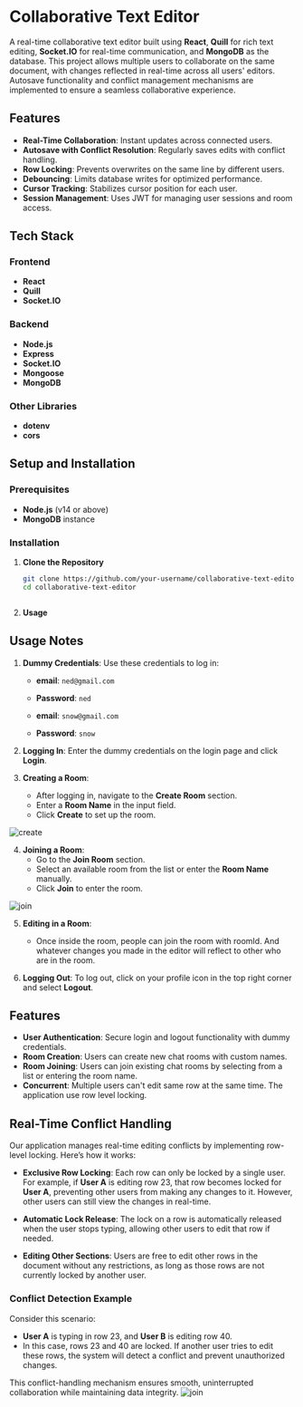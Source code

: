 # Collaborative Text Editor

A real-time collaborative text editor built using **React**, **Quill** for rich text editing, **Socket.IO** for real-time communication, and **MongoDB** as the database. This project allows multiple users to collaborate on the same document, with changes reflected in real-time across all users' editors. Autosave functionality and conflict management mechanisms are implemented to ensure a seamless collaborative experience.

## Features

- **Real-Time Collaboration**: Instant updates across connected users.
- **Autosave with Conflict Resolution**: Regularly saves edits with conflict handling.
- **Row Locking**: Prevents overwrites on the same line by different users.
- **Debouncing**: Limits database writes for optimized performance.
- **Cursor Tracking**: Stabilizes cursor position for each user.
- **Session Management**: Uses JWT for managing user sessions and room access.

## Tech Stack

### Frontend
- **React**
- **Quill**
- **Socket.IO**

### Backend
- **Node.js**
- **Express**
- **Socket.IO**
- **Mongoose**
- **MongoDB**

### Other Libraries
- **dotenv**
- **cors**

## Setup and Installation

### Prerequisites
- **Node.js** (v14 or above)
- **MongoDB** instance

### Installation

1. **Clone the Repository**

   ```bash
   git clone https://github.com/your-username/collaborative-text-editor.git
   cd collaborative-text-editor



2. **Usage**

## Usage Notes

1. **Dummy Credentials**: Use these credentials to log in:
   - **email**: `ned@gmail.com`
   - **Password**: `ned`

   - **email**: `snow@gmail.com`
   - **Password**: `snow`

2. **Logging In**: Enter the dummy credentials on the login page and click **Login**.

3. **Creating a Room**:
   - After logging in, navigate to the **Create Room** section.
   - Enter a **Room Name** in the input field.
   - Click **Create** to set up the room.

![create](./assets/create.gif)

4. **Joining a Room**:
   - Go to the **Join Room** section.
   - Select an available room from the list or enter the **Room Name** manually.
   - Click **Join** to enter the room.

![join](./assets/join.gif)

5. **Editing in a Room**:
   - Once inside the room, people can join the room with roomId. And whatever changes you made in the editor will reflect to other who are in the room.

6. **Logging Out**: To log out, click on your profile icon in the top right corner and select **Logout**.

## Features

- **User Authentication**: Secure login and logout functionality with dummy credentials.
- **Room Creation**: Users can create new chat rooms with custom names.
- **Room Joining**: Users can join existing chat rooms by selecting from a list or entering the room name.
- **Concurrent**: Multiple users can't edit same row at the same time. The application use row level locking.
## Real-Time Conflict Handling

Our application manages real-time editing conflicts by implementing row-level locking. Here’s how it works:

- **Exclusive Row Locking**: Each row can only be locked by a single user. For example, if **User A** is editing row 23, that row becomes locked for **User A**, preventing other users from making any changes to it. However, other users can still view the changes in real-time.

- **Automatic Lock Release**: The lock on a row is automatically released when the user stops typing, allowing other users to edit that row if needed.

- **Editing Other Sections**: Users are free to edit other rows in the document without any restrictions, as long as those rows are not currently locked by another user.

### Conflict Detection Example

Consider this scenario:
- **User A** is typing in row 23, and **User B** is editing row 40.
- In this case, rows 23 and 40 are locked. If another user tries to edit these rows, the system will detect a conflict and prevent unauthorized changes.

This conflict-handling mechanism ensures smooth, uninterrupted collaboration while maintaining data integrity.
![join](./assets/conflict.gif)


